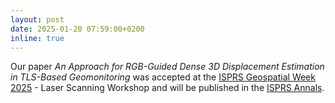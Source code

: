 ```yaml
---
layout: post
date: 2025-01-20 07:59:00+0200
inline: true
---
```


Our paper *An Approach for RGB-Guided Dense 3D Displacement Estimation in TLS-Based Geomonitoring* was accepted at the [ISPRS Geospatial Week 2025](https://gsw2025.ae/) - Laser Scanning Workshop and will be published in the [ISPRS Annals](https://www.isprs.org/publications/annals.aspx).
